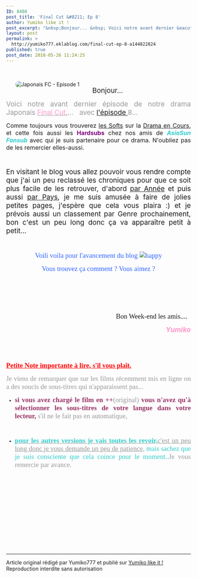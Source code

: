 ```yaml
---
ID: 8408
post_title: 'Final Cut &#8211; Ep 8'
author: Yumiko like it !
post_excerpt: "&nbsp;Bonjour... &nbsp; Voici notre avant dernier &eacute;pisode de notre drama Japonais &nbsp; Final Cut . ... &nbsp; avec l'&eacute;pisode&nbsp; 8... Comme toujours vous trouverez les Softs &nbsp;sur la Drama en Cours , et cette fois aussi les Hardsubs chez nos amis de AsiaSun Fansub avec qui je suis partenaire pour ce drama...."
layout: post
permalink: >
  http://yumiko777.eklablog.com/final-cut-ep-8-a144822824
published: true
post_date: 2018-05-26 11:24:25
---
```

<p><br/> <br/><img style="float: left; padding-right: 5px; border-radius: 25px; margin-right: 25px; margin-left: 25px;" src="https://united-subs.dearclouds.com/wp-content/uploads/2018/05/2a18c98f4bf2d3d1e5d9b96ec4a32878.jpg" alt="Japonais FC - Episode 1"/></p>
<p style="text-align: justify;"><span style="font-size: 14pt;">&nbsp;Bonjour...</span>&nbsp;</p>
<p style="text-align: justify;"><span style="font-size: 14pt;"><span style="color: #999999;">Voici notre avant dernier &eacute;pisode de notre drama Japonais</span>&nbsp;<span style="color: #999999;"><a style="color: #999999;" href="http://yumiko777.eklablog.com/drama-final-cut-5-9-vostfr-p1343624"><span style="color: #ff99cc;">Final Cut</span>.</a>... &nbsp; avec <a href="http://yumiko777.eklablog.com/drama-final-cut-5-9-vostfr-p1343624">l'&eacute;pisode&nbsp;</a>8...</span></span></p>
<p style="text-align: justify;"><span style="font-size: 12pt;">Comme toujours vous trouverez <a href="http://yumiko777.eklablog.com/drama-final-cut-2-9-vostfr-p1343624">les Softs</a>&nbsp;sur la <a href="http://yumiko777.eklablog.com/projets-en-cours-p1308918" >Drama en Cours</a>, et cette fois aussi les <strong><span style="color: #800080;">Hardsubs</span></strong> chez nos amis de <span style="color: #33cccc;"><em><strong>AsiaSun Fansub</strong></em></span> avec qui je suis partenaire pour ce drama. N'oubliez pas de les remercier elles-aussi.</span></p>
<p style="text-align: justify;">&nbsp;</p>
<p style="text-align: justify;"><span style="font-size: 14pt;">En visitant le blog vous allez pouvoir vous rendre compte que j'ai un peu reclass&eacute; les chroniques pour que ce soit plus facile de les retrouver, d'abord <a href="http://yumiko777.eklablog.com/dramas-par-annee-p1364932">par Ann&eacute;e</a>&nbsp;et puis aussi <a href="http://yumiko777.eklablog.com/dramas-par-pays-p1364222">par Pays</a>, je me suis amus&eacute;e &agrave; faire de jolies petites pages, j'esp&egrave;re que cela vous plaira :) et je pr&eacute;vois aussi un classement par Genre prochainement, bon c'est un peu long donc &ccedil;a va appara&icirc;tre petit &agrave; petit...</span></p>
<p style="text-align: justify;">&nbsp;</p>
<p style="text-align: center;"><span style="font-size: 14pt; color: #3366ff;"><span style="font-family: -webkit-standard; text-align: start;">Voili voila pour l'avancement du blog&nbsp;<img src="" alt="happy"/></span></span></p>
<p style="text-align: center;"><span style="font-size: 14pt; color: #3366ff;"><span style="font-family: -webkit-standard; text-align: start;">Vous trouvez &ccedil;a comment ? Vous aimez&nbsp;?</span></span></p>
<p style="text-align: center;">&nbsp;</p>
<p style="text-align: justify;">&nbsp;</p>
<p style="text-align: justify;">&nbsp;</p>
<p style="text-align: right;"><span style="font-size: 14pt;"><span style="font-family: -webkit-standard;">Bon Week-end les amis....&nbsp;</span>&nbsp;</span></p>
<p style="text-align: right;"><span style="color: #ff99cc; font-size: 14pt;"><strong><em><span style="color: #999999;"><span style="color: #ff99cc;">Yumiko</span></span></em></strong></span></p>
<p style="text-align: right;">&nbsp;</p>
<p style="font-family: -webkit-standard; text-align: justify;">&nbsp;</p>
<p style="font-family: -webkit-standard; text-align: justify;"><strong style="font-family: -webkit-standard;"><span style="text-decoration: underline;"><span style="font-size: 14pt; color: #ff0000; text-decoration: underline;">Petite Note importante &agrave; lire,&nbsp;</span></span></strong><span style="color: #ff0000; font-family: -webkit-standard; font-size: large;"><span style="caret-color: #ff0000;"><strong><span style="text-decoration: underline;">s'il vous pla&icirc;t.</span></strong></span></span></p>
<p style="font-family: -webkit-standard; text-align: justify;"><span style="font-size: 14pt; color: #999999;"> Je viens de remarquer que sur les films r&eacute;cemment mis en ligne on a des soucis de sous-titres qui n'apparaissent pas...&nbsp;</span></p>
<ul>
<li style="font-family: -webkit-standard; text-align: justify;"><span style="font-size: 14pt; color: #999999;"><strong><span style="color: #993366;">si vous avez charg&eacute; le film en ++</span></strong>(original)&nbsp;<span style="color: #993366;"><strong>vous n'avez qu'&agrave; s&eacute;lectionner les sous-titres de votre langue dans votre lecteur,&nbsp;</strong></span>s'il ne le fait pas en automatique,&nbsp;</span></li>
</ul>
<p>&nbsp;</p>
<ul>
<li style="font-family: -webkit-standard; text-align: justify;"><span style="font-size: 14pt; color: #999999;"><span style="text-decoration: underline;"><strong><span style="color: #33cccc;">pour les autres versions je vais toutes les revoir,</span></strong></span><span style="text-decoration: underline;">c'est un peu long donc je vous demande un peu de patience</span>,&nbsp;<span style="color: #33cccc;">mais sachez que je suis consciente que cela coince pour le moment..</span>Je vous remercie par avance.</span></li>
</ul>
<p style="font-family: -webkit-standard; text-align: justify;">&nbsp;</p>
<p style="text-align: right;">&nbsp;</p>
<p style="font-family: -webkit-standard; text-align: center;">&nbsp;</p>
<p style="text-align: justify;">&nbsp;</p>
<p style="text-align: justify;">&nbsp;</p><br /><br /><br /><hr />Article original rédigé par Yumiko777 et publié sur <a href="http://yumiko777.eklablog.com/">Yumiko like it !</a> <br /> Reproduction interdite sans autorisation